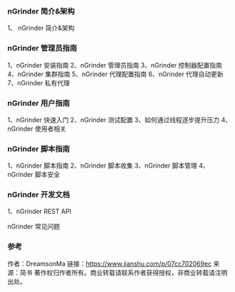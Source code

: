 ### nGrinder 简介&架构

1、 nGrinder 简介&架构

### nGrinder 管理员指南

1、nGrinder 安装指南
2、nGrinder 管理员指南
3、nGrinder 控制器配置指南
4、nGrinder 集群指南
5、nGrinder 代理配置指南
6、nGrinder 代理自动更新
7、nGrinder 私有代理

### nGrinder 用户指南

1、nGrinder 快速入门
2、nGrinder 测试配置
3、如何通过线程逐步提升压力
4、nGrinder 使用者相关

### nGrinder 脚本指南

1、nGrinder 脚本指南
2、nGrinder 脚本收集
3、nGrinder 脚本管理
4、nGrinder 脚本安全

### nGrinder 开发文档

1、nGrinder REST API

nGrinder 常见问题

### 参考

作者：DreamsonMa
链接：https://www.jianshu.com/p/07cc702069ec
来源：简书
著作权归作者所有。商业转载请联系作者获得授权，非商业转载请注明出处。
